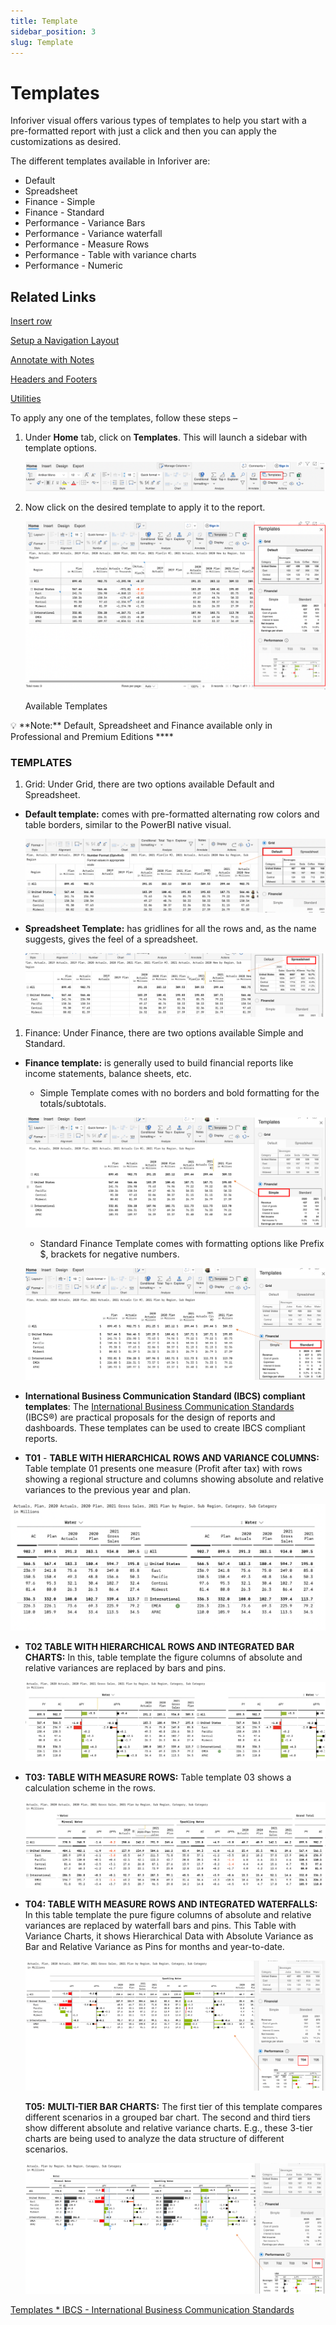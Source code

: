 ```yaml
---
title: Template
sidebar_position: 3
slug: Template
---
```


# Templates

Inforiver visual offers various types of templates to help you start with a pre-formatted report with just a click and then you can apply the customizations as desired. 

The different templates available in Inforiver are:

- Default
- Spreadsheet
- Finance - Simple
- Finance - Standard
- Performance - Variance Bars
- Performance - Variance waterfall
- Performance - Measure Rows
- Performance - Table with variance charts
- Performance - Numeric

## Related Links

[Insert row](https://www.notion.so/Insert-row-dcd3a40f5bbb4e51b840258bedd74610)

[Setup a Navigation Layout](https://www.notion.so/Setup-a-Navigation-Layout-9b500e4b6d194df9a92d8f3342ff9b89)

[Annotate with Notes](https://www.notion.so/Annotate-with-Notes-4ea8b9925cfe440caa282e589a8bb4f7)

[Headers and Footers](https://www.notion.so/Headers-and-Footers-2fd661e108b341a0862321d3262b1ff7)

[Utilities](https://www.notion.so/Utilities-519910bf0e4a4b60a8e785dbd6874f2f)

To apply any one of the templates, follow these steps –

1. Under **Home** tab, click on **Templates**. This will launch a sidebar with template options.
    
    ![Untitled](/img/build/Template/Template1.png)
    
2. Now click on the desired template to apply it to the report.
    
    ![Available Templates](/img/build/Template/Template2.png)
    
    Available Templates
    

<aside>
💡 **Note:** Default, Spreadsheet and Finance available only in Professional and Premium Editions   ****

</aside>

### TEMPLATES

1. Grid: Under Grid, there are two options available Default and Spreadsheet. 
- **Default template:** comes with pre-formatted alternating row colors and table borders, similar to the PowerBI native visual.
    
    ![Untitled](/img/build/Template/Template3.png)
    
- **Spreadsheet Template:** has gridlines for all the rows and, as the name suggests, gives the feel of a spreadsheet.
    
    ![Untitled](/img/build/Template/Template4.png)

1. Finance: Under Finance, there are two options available Simple and Standard.  
- **Finance template:** is generally used to build financial reports like income statements, balance sheets, etc.
    - Simple Template comes with no borders and bold formatting for the totals/subtotals.
    
    ![Untitled](/img/build/Template/Template5.png)
    
    - Standard Finance Template comes with formatting options like Prefix $, brackets for negative numbers.
    
    ![Untitled](/img/build/Template/Template6.png)
    
- **International Business Communication Standard (IBCS) compliant templates**: The [International Business Communication Standards](https://www.ibcs.com/standards/) (IBCS®) are practical proposals for the design of reports and dashboards. These templates can be used to create IBCS compliant reports.

- **T01** - ****TABLE WITH HIERARCHICAL ROWS AND VARIANCE COLUMNS:**** Table template 01 presents one measure (Profit after tax) with rows showing a regional structure and columns showing absolute and relative variances to the previous year and plan.

![Screenshot 2022-05-25 at 3.14.27 PM.png](/img/build/Template/Template7.png)

- **T02 TABLE WITH HIERARCHICAL ROWS AND INTEGRATED BAR CHARTS:** In this, table template the figure columns of absolute and relative variances are replaced by bars and pins.
    
    ![Screenshot 2022-05-25 at 3.44.37 PM.png](/img/build/Template/Template8.png)
    

- ****T03: TABLE WITH MEASURE ROWS:**** Table template 03 shows a calculation scheme in the rows.
    
    ![Screenshot 2022-05-25 at 3.56.13 PM.png](/img/build/Template/Template9.png)
    

- ****T04: TABLE WITH MEASURE ROWS AND INTEGRATED WATERFALLS:**** In this table template the pure figure columns of absolute and relative variances are replaced by waterfall bars and pins. This Table with Variance Charts, it shows Hierarchical Data with Absolute Variance as Bar and Relative Variance as Pins for months and year-to-date.
    
    ![Untitled](/img/build/Template/Template10.png)
	
    **T05:** ****MULTI-TIER BAR CHARTS:**** The first tier of this template compares different scenarios in a grouped bar chart. The second and third tiers show different absolute and relative variance charts. E.g., these 3-tier charts are being used to analyze the data structure of different scenarios.
    
    ![Untitled](/img/build/Template/Template11.png)


[Templates * IBCS - International Business Communication Standards](https://www.ibcs.com/resource_category/templates/)